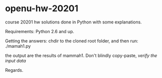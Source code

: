 openu-hw-20201
==============

course 20201 hw solutions done in Python with some explanations.

Requirements:
Python 2.6 and up.

Getting the answers:
chdir to the cloned root folder, and then run:
./mamah1.py

the output are the results of mammah1.
Don't blindly copy-paste, *verify the input data*

Regards.

